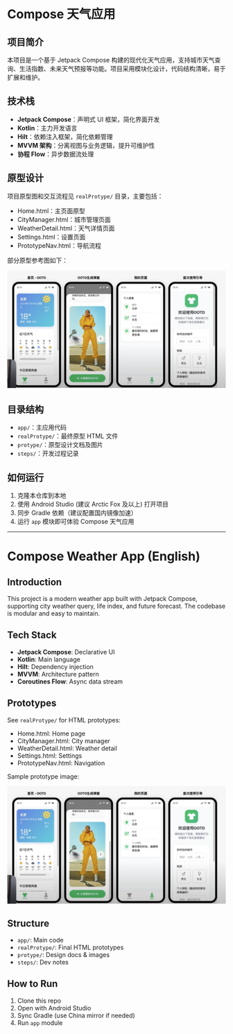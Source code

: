 # Compose 天气应用

## 项目简介
本项目是一个基于 Jetpack Compose 构建的现代化天气应用，支持城市天气查询、生活指数、未来天气预报等功能。项目采用模块化设计，代码结构清晰，易于扩展和维护。

## 技术栈
- **Jetpack Compose**：声明式 UI 框架，简化界面开发
- **Kotlin**：主力开发语言
- **Hilt**：依赖注入框架，简化依赖管理
- **MVVM 架构**：分离视图与业务逻辑，提升可维护性
- **协程 Flow**：异步数据流处理

## 原型设计
项目原型图和交互流程见 `realProtype/` 目录，主要包括：
- Home.html：主页面原型
- CityManager.html：城市管理页面
- WeatherDetail.html：天气详情页面
- Settings.html：设置页面
- PrototypeNav.html：导航流程

部分原型参考图如下：

![原型参考图](protype/参考图片.png)

## 目录结构
- `app/`：主应用代码
- `realProtype/`：最终原型 HTML 文件
- `protype/`：原型设计文档及图片
- `steps/`：开发过程记录

## 如何运行
1. 克隆本仓库到本地
2. 使用 Android Studio (建议 Arctic Fox 及以上) 打开项目
3. 同步 Gradle 依赖（建议配置国内镜像加速）
4. 运行 `app` 模块即可体验 Compose 天气应用

---

# Compose Weather App (English)

## Introduction
This project is a modern weather app built with Jetpack Compose, supporting city weather query, life index, and future forecast. The codebase is modular and easy to maintain.

## Tech Stack
- **Jetpack Compose**: Declarative UI
- **Kotlin**: Main language
- **Hilt**: Dependency injection
- **MVVM**: Architecture pattern
- **Coroutines Flow**: Async data stream

## Prototypes
See `realProtype/` for HTML prototypes:
- Home.html: Home page
- CityManager.html: City manager
- WeatherDetail.html: Weather detail
- Settings.html: Settings
- PrototypeNav.html: Navigation

Sample prototype image:

![Prototype Reference](protype/参考图片.png)

## Structure
- `app/`: Main code
- `realProtype/`: Final HTML prototypes
- `protype/`: Design docs & images
- `steps/`: Dev notes

## How to Run
1. Clone this repo
2. Open with Android Studio
3. Sync Gradle (use China mirror if needed)
4. Run `app` module
